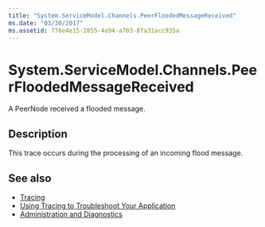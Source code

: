 ```yaml
---
title: "System.ServiceModel.Channels.PeerFloodedMessageReceived"
ms.date: "03/30/2017"
ms.assetid: 778e4e15-2855-4a94-a703-8fa31acc935a
---
```

# System.ServiceModel.Channels.PeerFloodedMessageReceived
A PeerNode received a flooded message.  
  
## Description  
 This trace occurs during the processing of an incoming flood message.  
  
## See also

- [Tracing](index.md)
- [Using Tracing to Troubleshoot Your Application](using-tracing-to-troubleshoot-your-application.md)
- [Administration and Diagnostics](../index.md)
